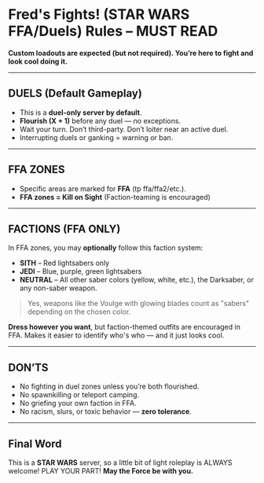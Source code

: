 # Fred's Fights! (STAR WARS FFA/Duels) Rules – MUST READ
**Custom loadouts are expected (but not required). You’re here to fight and look cool doing it.**

---

## DUELS (Default Gameplay)
- This is a **duel-only server by default**.
- **Flourish (X + 1)** before any duel — no exceptions.
- Wait your turn. Don’t third-party. Don’t loiter near an active duel.
- Interrupting duels or ganking = warning or ban.

---

## FFA ZONES
- Specific areas are marked for **FFA** (tp ffa/ffa2/etc.).
- **FFA zones = Kill on Sight** (Faction-teaming is encouraged)

---

## FACTIONS (FFA ONLY)
In FFA zones, you may **optionally** follow this faction system:

- **SITH** – Red lightsabers only  
- **JEDI** – Blue, purple, green lightsabers  
- **NEUTRAL** – All other saber colors (yellow, white, etc.), the Darksaber, or any non-saber weapon.

> Yes, weapons like the Voulge with glowing blades count as "sabers" depending on the chosen color.

**Dress however you want**, but faction-themed outfits are encouraged in FFA. Makes it easier to identify who's who — and it just looks cool.

---

## DON’TS
- No fighting in duel zones unless you’re both flourished.
- No spawnkilling or teleport camping.
- No griefing your own faction in FFA.
- No racism, slurs, or toxic behavior — **zero tolerance**.

---

## Final Word
This is a **STAR WARS** server, so a little bit of light roleplay is ALWAYS welcome! PLAY YOUR PART!
**May the Force be with you.**
